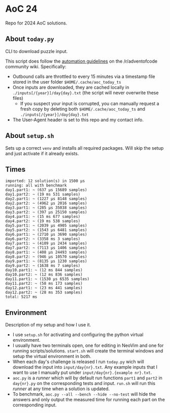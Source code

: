 # AoC 24

Repo for 2024 AoC solutions.

## About `today.py`

CLI to download puzzle input.

This script does follow the [automation guidelines](https://www.reddit.com/r/adventofcode/wiki/faqs/automation) on the /r/adventofcode community wiki. Specifically:
- Outbound calls are throttled to every 15 minutes via a timestamp file stored in the user folder `$HOME/.cache/aoc_today_ts`
- Once inputs are downloaded, they are cached locally in `./inputs[/{year}]/day{day}.txt` (the script will never overwrite these files)
  - If you suspect your input is corrupted, you can manually request a fresh copy by deleting both `$HOME/.cache/aoc_today_ts` and `./inputs[/{year}]/day{day}.txt`
- The User-Agent header is set to this repo and my contact info.

## About `setup.sh`

Sets up a correct `venv` and installs all required packages. Will skip the setup and just activate if it already exists.

## Times

```
imported: 12 solution(s) in 1500 μs
running: all with benchmark
day1.part1: ~ (637 μs 15689 samples)
day1.part2: ~ (19 ms 531 samples)
day2.part1: ~ (1227 μs 8148 samples)
day2.part2: ~ (4962 μs 2016 samples)
day3.part1: ~ (285 μs 35038 samples)
day3.part2: ~ (397 μs 25150 samples)
day4.part1: ~ (15 ms 677 samples)
day4.part2: ~ (19 ms 538 samples)
day5.part1: ~ (2039 μs 4905 samples)
day5.part2: ~ (1543 μs 6481 samples)
day6.part1: ~ (2710 μs 3690 samples)
day6.part2: ~ (3358 ms 3 samples)
day7.part1: ~ (4109 μs 2434 samples)
day7.part2: ~ (7113 μs 1406 samples)
day8.part1: ~ (408 μs 24493 samples)
day8.part2: ~ (946 μs 10570 samples)
day9.part1: ~ (8135 μs 1230 samples)
day9.part2: ~ (1638 ms 7 samples)
day10.part1: ~ (12 ms 844 samples)
day10.part2: ~ (12 ms 836 samples)
day11.part1: ~ (1530 μs 6535 samples)
day11.part2: ~ (58 ms 173 samples)
day12.part1: ~ (23 ms 441 samples)
day12.part2: ~ (28 ms 353 samples)
total: 5217 ms
```

## Environment

Description of my setup and how I use it.

* I use `setup.sh` for activating and configuring the python virtual environment.
* I usually have two terminals open, one for editing in NeoVim and one for running scripts/solutions. `start.sh` will create the terminal windows and setup the virtual environment in both.
* When each day's challenge is released I run `today.py` wich will download the input into `input/day{nr}.txt`. Any example inputs that I want to use I manually put under `input/day{nr}.{example nr}.txt`.
* `aoc.py` is a *runner* which will by default run functions `part1` and `part2` in `day{nr}.py` on the corresponding tests and input. `run.sh` will run this *runner* at any time when a solution is updated.
* To benchmark, `aoc.py --all --bench --hide --no-test` will hide the answers and only output the measured time for running each part on the corresponding input.
